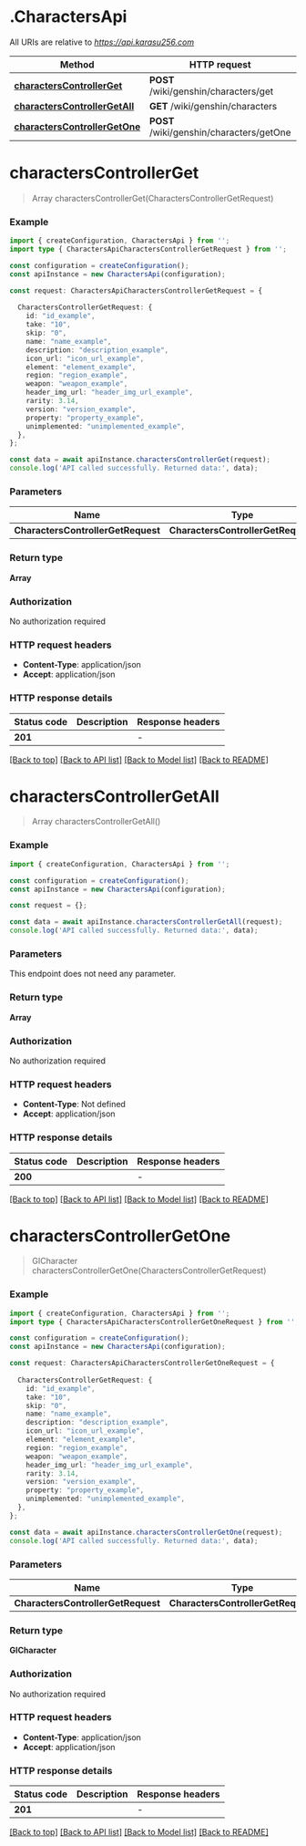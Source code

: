 # .CharactersApi

All URIs are relative to *https://api.karasu256.com*

Method | HTTP request | Description
------------- | ------------- | -------------
[**charactersControllerGet**](CharactersApi.md#charactersControllerGet) | **POST** /wiki/genshin/characters/get | 
[**charactersControllerGetAll**](CharactersApi.md#charactersControllerGetAll) | **GET** /wiki/genshin/characters | 
[**charactersControllerGetOne**](CharactersApi.md#charactersControllerGetOne) | **POST** /wiki/genshin/characters/getOne | 


# **charactersControllerGet**
> Array<GICharacter> charactersControllerGet(CharactersControllerGetRequest)


### Example


```typescript
import { createConfiguration, CharactersApi } from '';
import type { CharactersApiCharactersControllerGetRequest } from '';

const configuration = createConfiguration();
const apiInstance = new CharactersApi(configuration);

const request: CharactersApiCharactersControllerGetRequest = {
  
  CharactersControllerGetRequest: {
    id: "id_example",
    take: "10",
    skip: "0",
    name: "name_example",
    description: "description_example",
    icon_url: "icon_url_example",
    element: "element_example",
    region: "region_example",
    weapon: "weapon_example",
    header_img_url: "header_img_url_example",
    rarity: 3.14,
    version: "version_example",
    property: "property_example",
    unimplemented: "unimplemented_example",
  },
};

const data = await apiInstance.charactersControllerGet(request);
console.log('API called successfully. Returned data:', data);
```


### Parameters

Name | Type | Description  | Notes
------------- | ------------- | ------------- | -------------
 **CharactersControllerGetRequest** | **CharactersControllerGetRequest**|  |


### Return type

**Array<GICharacter>**

### Authorization

No authorization required

### HTTP request headers

 - **Content-Type**: application/json
 - **Accept**: application/json


### HTTP response details
| Status code | Description | Response headers |
|-------------|-------------|------------------|
**201** |  |  -  |

[[Back to top]](#) [[Back to API list]](README.md#documentation-for-api-endpoints) [[Back to Model list]](README.md#documentation-for-models) [[Back to README]](README.md)

# **charactersControllerGetAll**
> Array<GICharacter> charactersControllerGetAll()


### Example


```typescript
import { createConfiguration, CharactersApi } from '';

const configuration = createConfiguration();
const apiInstance = new CharactersApi(configuration);

const request = {};

const data = await apiInstance.charactersControllerGetAll(request);
console.log('API called successfully. Returned data:', data);
```


### Parameters
This endpoint does not need any parameter.


### Return type

**Array<GICharacter>**

### Authorization

No authorization required

### HTTP request headers

 - **Content-Type**: Not defined
 - **Accept**: application/json


### HTTP response details
| Status code | Description | Response headers |
|-------------|-------------|------------------|
**200** |  |  -  |

[[Back to top]](#) [[Back to API list]](README.md#documentation-for-api-endpoints) [[Back to Model list]](README.md#documentation-for-models) [[Back to README]](README.md)

# **charactersControllerGetOne**
> GICharacter charactersControllerGetOne(CharactersControllerGetRequest)


### Example


```typescript
import { createConfiguration, CharactersApi } from '';
import type { CharactersApiCharactersControllerGetOneRequest } from '';

const configuration = createConfiguration();
const apiInstance = new CharactersApi(configuration);

const request: CharactersApiCharactersControllerGetOneRequest = {
  
  CharactersControllerGetRequest: {
    id: "id_example",
    take: "10",
    skip: "0",
    name: "name_example",
    description: "description_example",
    icon_url: "icon_url_example",
    element: "element_example",
    region: "region_example",
    weapon: "weapon_example",
    header_img_url: "header_img_url_example",
    rarity: 3.14,
    version: "version_example",
    property: "property_example",
    unimplemented: "unimplemented_example",
  },
};

const data = await apiInstance.charactersControllerGetOne(request);
console.log('API called successfully. Returned data:', data);
```


### Parameters

Name | Type | Description  | Notes
------------- | ------------- | ------------- | -------------
 **CharactersControllerGetRequest** | **CharactersControllerGetRequest**|  |


### Return type

**GICharacter**

### Authorization

No authorization required

### HTTP request headers

 - **Content-Type**: application/json
 - **Accept**: application/json


### HTTP response details
| Status code | Description | Response headers |
|-------------|-------------|------------------|
**201** |  |  -  |

[[Back to top]](#) [[Back to API list]](README.md#documentation-for-api-endpoints) [[Back to Model list]](README.md#documentation-for-models) [[Back to README]](README.md)


